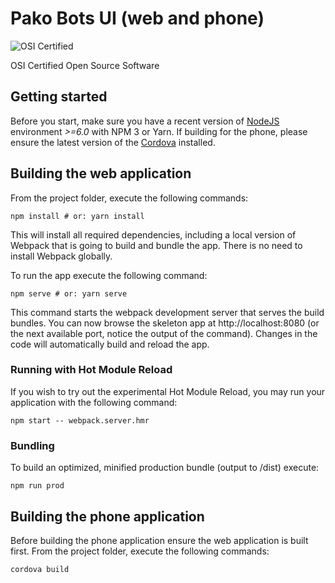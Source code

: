 # Pako Bots UI (web and phone)

![OSI Certified](http://www.samurajdata.se/opensource/mirror/trademarks/osi-certified/web/osi-certified-90x75.png)

OSI Certified Open Source Software

## Getting started

Before you start, make sure you have a recent version of [NodeJS](http://nodejs.org/) environment *>=6.0* with NPM 3 or Yarn. If building for the phone, please ensure the latest version of the [Cordova](https://cordova.apache.org/#getstarted) installed.

## Building the web application
From the project folder, execute the following commands:

```shell
npm install # or: yarn install
```

This will install all required dependencies, including a local version of Webpack that is going to
build and bundle the app. There is no need to install Webpack globally.

To run the app execute the following command:

```shell
npm serve # or: yarn serve
```

This command starts the webpack development server that serves the build bundles.
You can now browse the skeleton app at http://localhost:8080 (or the next available port, notice the output of the command). Changes in the code
will automatically build and reload the app.

### Running with Hot Module Reload

If you wish to try out the experimental Hot Module Reload, you may run your application with the following command:

```shell
npm start -- webpack.server.hmr
```

### Bundling

To build an optimized, minified production bundle (output to /dist) execute:

```shell
npm run prod
```

## Building the phone application
Before building the phone application ensure the web application is built first.
From the project folder, execute the following commands:

```shell
cordova build
```
